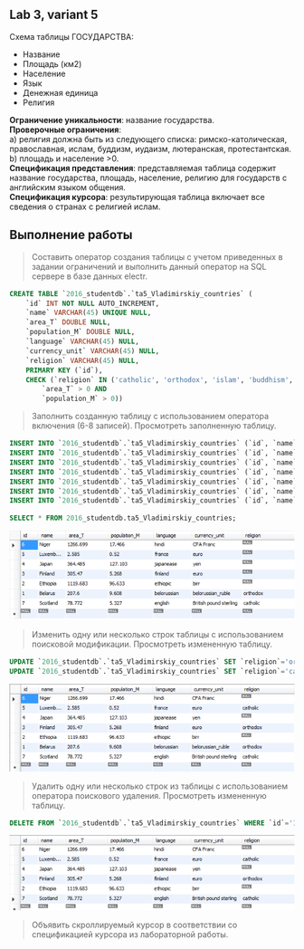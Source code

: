 ## Lab 3, variant 5

Схема таблицы ГОСУДАРСТВА:
-	Название
-	Площадь (км2)
-	Население
-	Язык
-	Денежная единица
-	Религия

**Ограничение уникальности**: название государства.<br>
**Проверочные ограничения**: <br>
    a) религия должна быть из следующего списка: римско-католическая, православная, ислам, буддизм, иудаизм, лютеранская, протестантская.<br> 
    b) площадь и население >0.<br>
**Спецификация представления**: представляемая таблица содержит название государства, площадь, население, религию для государств с 
английским языком общения.<br>
**Спецификация курсора**: результирующая таблица включает все сведения о странах с религией ислам.

## Выполнение работы

> Составить оператор создания таблицы с учетом приведенных в задании ограничений и выполнить данный оператор на SQL сервере в базе данных electr. 

```sql
CREATE TABLE `2016_studentdb`.`ta5_Vladimirskiy_countries` (
    `id` INT NOT NULL AUTO_INCREMENT,
    `name` VARCHAR(45) UNIQUE NULL,
    `area_T` DOUBLE NULL,
    `population_M` DOUBLE NULL,
    `language` VARCHAR(45) NULL,
    `currency_unit` VARCHAR(45) NULL,
    `religion` VARCHAR(45) NULL,    
    PRIMARY KEY (`id`),
    CHECK (`religion` IN ('catholic', 'orthodox', 'islam', 'buddhism', 'judaism', 'lutheran', 'protestant', NULL) AND 
        `area_T` > 0 AND 
        `population_M` > 0))
```

> Заполнить созданную таблицу с использованием оператора включения (6-8 записей). Просмотреть заполненную таблицу.

```sql
INSERT INTO `2016_studentdb`.`ta5_Vladimirskiy_countries` (`id`, `name`, `area_T`, `population_M`, `language`, `currency_unit`, `religion`) VALUES ('1', 'Belarus', '207.6', '9.608', 'belorussian', 'belorussian_ruble', 'orthodox');
INSERT INTO `2016_studentdb`.`ta5_Vladimirskiy_countries` (`id`, `name`, `area_T`, `population_M`, `language`, `currency_unit`) VALUES ('2', 'Ethiopia', '1119.683 ', '96.633', 'ethiopic', 'birr');
INSERT INTO `2016_studentdb`.`ta5_Vladimirskiy_countries` (`id`, `name`, `area_T`, `population_M`, `language`, `currency_unit`) VALUES ('3', 'Finland', '305.470 ', '5.268', 'finland', 'euro');
INSERT INTO `2016_studentdb`.`ta5_Vladimirskiy_countries` (`id`, `name`, `area_T`, `population_M`, `language`, `currency_unit`) VALUES ('4', 'Japan', '364.485 ', '127.103', 'japanease', 'yen');
INSERT INTO `2016_studentdb`.`ta5_Vladimirskiy_countries` (`id`, `name`, `area_T`, `population_M`, `language`, `currency_unit`) VALUES ('5', 'Luxembourg', '2.585', '0.520', 'france', 'euro');
INSERT INTO `2016_studentdb`.`ta5_Vladimirskiy_countries` (`id`, `name`, `area_T`, `population_M`, `language`, `currency_unit`) VALUES ('6', 'Niger', '1266.699 ', '17.466', 'hindi', 'CFA Franc');
INSERT INTO `2016_studentdb`.`ta5_Vladimirskiy_countries` (`id`, `name`, `area_T`, `population_M`, `language`, `currency_unit`, `religion`) VALUES ('7', 'Scotland', '78.772 ', '5.327', 'english', 'British pound sterling', 'catholic');
```
```sql
SELECT * FROM 2016_studentdb.ta5_Vladimirskiy_countries;
```
![sel_all](sel_all.png)

> Изменить одну или несколько строк таблицы с использованием поисковой модификации. Просмотреть измененную таблицу.

```sql
UPDATE `2016_studentdb`.`ta5_Vladimirskiy_countries` SET `religion`='orthodox' WHERE `id`='3';
UPDATE `2016_studentdb`.`ta5_Vladimirskiy_countries` SET `religion`='catholic' WHERE `id`='5';
```
![sel_all_upd](sel_all_upd.png)

> Удалить одну или несколько строк из таблицы с использованием оператора поискового удаления. Просмотреть измененную таблицу.

```sql
DELETE FROM `2016_studentdb`.`ta5_Vladimirskiy_countries` WHERE `id`='1';
```
![sel_all_del](sel_all_del.png)

> Объявить скроллируемый курсор в соответствии со спецификацией курсора из лабораторной работы.


